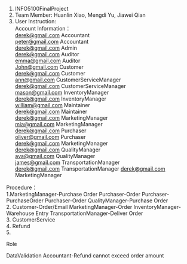 1. INFO5100FinalProject  
2. Team Member: Huanlin Xiao, Mengdi Yu, Jiawei Qian  
3. User Instruction:  
Account Information：  
derek@gmail.com Accountant  
peter@gmail.com Accountant  
derek@gmail.com Admin  
derek@gmail.com Auditor  
emma@gmail.com Auditor  
John@gmail.com Customer  
derek@gmail.com Customer  
ann@gmail.com CustomerServiceManager  
derek@gmail.com CustomerServiceManager  
mason@gmail.com InventoryManager  
derek@gmail.com InventoryManager  
william@gmail.com Maintainer  
derek@gmail.com Maintainer  
derek@gmail.com MarketingManager  
mia@gmail.com MarketingManager  
derek@gmail.com Purchaser  
oliver@gmail.com Purchaser  
derek@gmail.com MarketingManager  
derek@gmail.com QualityManager  
ava@gmail.com QualityManager  
james@gmail.com TransportationManager  
derek@gmail.com TransportationManager
derek@gmail.com MarketingManager

Procedure：  
1.MarketingManager-Purchase Order
Purchaser-Order
Purchaser-PurchaseOrder
Purchaser-Order
QualityManager-Purchase Order  
2.
Customer-Order/Email
MarketingManager-Order
InventoryManager-Warehouse Entry
TransportationManager-Deliver Order  
3.
CustomerService  
4.
Refund  
5.


Role 


DataValidation
Accountant-Refund cannot exceed order amount
